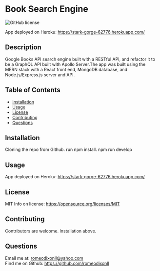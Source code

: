 # Book Search Engine
![GitHub license](https://img.shields.io/badge/License-MIT-yellow.svg)

App deployed on Heroku: https://stark-gorge-62776.herokuapp.com/

## Description
Google Books API search engine built with a RESTful API, and refactor it to be a GraphQL API built with Apollo Server.The app was built using the MERN stack with a React front end, MongoDB database, and Node.js/Express.js server and API.

## Table of Contents 
- [Installation](#installation)
- [Usage](#usage)
- [License](#license)
- [Contributing](#Contributing)
- [Questions](#Questions)

## Installation
Cloning the repo from Github. run npm install. npm run develop

## Usage
App deployed on Heroku: https://stark-gorge-62776.herokuapp.com/

## License
MIT
Info on license: https://opensource.org/licenses/MIT

## Contributing 
Contributors are welcome. Installation above.


## Questions 
Email me at: romeodixonll@yahoo.com </br>
Find me on Github: https://github.com/romeodixonll


